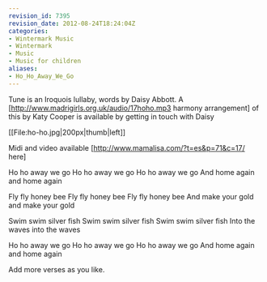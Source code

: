 ```yaml
---
revision_id: 7395
revision_date: 2012-08-24T18:24:04Z
categories:
- Wintermark Music
- Wintermark
- Music
- Music for children
aliases:
- Ho_Ho_Away_We_Go
---
```


Tune is an Iroquois lullaby, words by Daisy Abbott. A [http://www.madrigirls.org.uk/audio/17hoho.mp3 harmony arrangement] of this by Katy Cooper is available by getting in touch with Daisy

[[File:ho-ho.jpg|200px|thumb|left]]

Midi and video available [http://www.mamalisa.com/?t=es&p=71&c=17/ here]


Ho ho away we go
Ho ho away we go
Ho ho away we go 
And home again and home again

Fly fly honey bee
Fly fly honey bee
Fly fly honey bee
And make your gold and make your gold

Swim swim silver fish
Swim swim silver fish
Swim swim silver fish
Into the waves into the waves

Ho ho away we go
Ho ho away we go
Ho ho away we go 
And home again and home again



Add more verses as you like.






